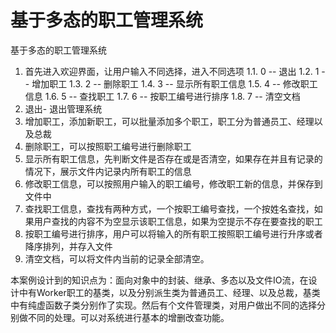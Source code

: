 # 基于多态的职工管理系统
基于多态的职工管理系统
1.	首先进入欢迎界面，让用户输入不同选择，进入不同选项
1.1.	 0 -- 退出 
1.2.	 1 -- 增加职工
1.3.	 2 -- 删除职工
1.4.	 3 -- 显示所有职工信息
1.5.	 4 -- 修改职工信息
1.6.	 5 -- 查找职工
1.7.	 6 -- 按职工编号进行排序
1.8.	 7 -- 清空文档
2.	退出- 退出管理系统
3.	增加职工，添加新职工，可以批量添加多个职工，职工分为普通员工、经理以及总裁
4.	删除职工，可以按照职工编号进行删除职工
5.	显示所有职工信息，先判断文件是否存在或是否清空，如果存在并且有记录的情况下，展示文件内记录内所有职工的信息
6.	修改职工信息，可以按照用户输入的职工编号，修改职工新的信息，并保存到文件中
7.	查找职工信息，查找有两种方式，一个按职工编号查找，一个按姓名查找，如果用户查找的内容不为空显示该职工信息，如果为空提示不存在要查找的职工
8.	按职工编号进行排序，用户可以将输入的所有职工按照职工编号进行升序或者降序排列，并存入文件
9.	清空文档，可以将文件内当前的记录全部清空。


本案例设计到的知识点为：面向对象中的封装、继承、多态以及文件IO流，在设计中有Worker职工的基类，以及分别派生类为普通员工、经理、以及总裁，基类中有纯虚函数子类分别作了实现。然后有个文件管理类，对用户做出不同的选择分别做不同的处理。可以对系统进行基本的增删改查功能。
